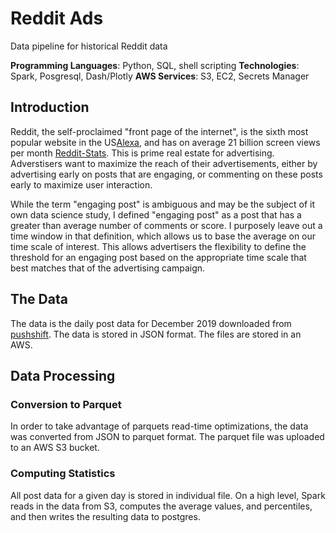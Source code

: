 # Reddit Ads
Data pipeline for historical Reddit data

**Programming Languages**: Python, SQL, shell scripting
**Technologies**: Spark, Posgresql, Dash/Plotly
**AWS Services**: S3, EC2, Secrets Manager

## Introduction
Reddit, the self-proclaimed "front page of the internet", is the sixth most popular website in the US[Alexa](https://www.alexa.com/siteinfo/reddit.com#section_traffic "Reddit Alexa Ranking"), and has on average 21 billion screen views per month [Reddit-Stats](https://foundationinc.co/lab/reddit-statistics/ "Reddit Statistics for 2020"). This is prime real estate for advertising. Adverstisers want to maximize the reach of their advertisements, either by advertising early on posts that are engaging, or commenting on these posts early to maximize user interaction.

While the term "engaging post" is ambiguous and may be the subject of it own data science study, I defined "engaging post" as a post that has a greater than average number of comments or score. I purposely leave out a time window in that definition, which allows us to base the average on our time scale of interest. This allows advertisers the flexibility to define the threshold for an engaging post based on the appropriate time scale that best matches that of the advertising campaign.

## The Data
The data is the daily post data for December 2019 downloaded from [pushshift](https://files.pushshift.io/reddit/daily/). The data is stored in JSON format. The files are stored in an AWS.

## Data Processing
### Conversion to Parquet
In order to take advantage of parquets read-time optimizations, the data was converted from JSON to parquet format. The parquet file was uploaded to an AWS S3 bucket.

### Computing Statistics
All post data for a given day is stored in individual file. On a high level, Spark reads in the data from S3, computes the average values, and percentiles, and then writes the resulting data to postgres.
